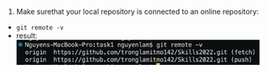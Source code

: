 1. Make surethat your local repository is connected to an online repository:
- `git remote -v`
- result:
 ![Result](./Screen%20Shot%202022-09-23%20at%2016.10.09.png)
  